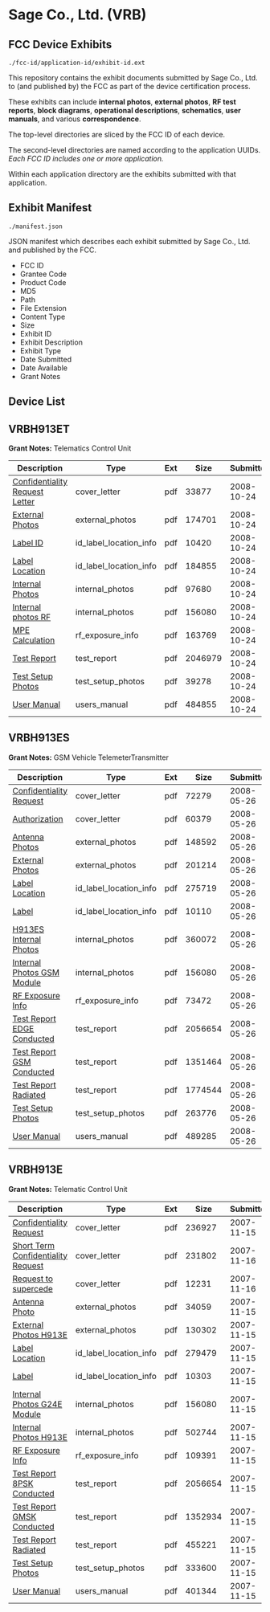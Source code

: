# Sage Co., Ltd. (VRB)
## FCC Device Exhibits

```
./fcc-id/application-id/exhibit-id.ext
```

This repository contains the exhibit documents submitted by Sage Co., Ltd. to (and published by) the FCC as part of the device certification process.

These exhibits can include **internal photos**, **external photos**, **RF test reports**, **block diagrams**, **operational descriptions**, **schematics**, **user manuals**, and various **correspondence**.

The top-level directories are sliced by the FCC ID of each device.

The second-level directories are named according to the application UUIDs. *Each FCC ID includes one or more application.*

Within each application directory are the exhibits submitted with that application. 

## Exhibit Manifest

```
./manifest.json
```

JSON manifest which describes each exhibit submitted by Sage Co., Ltd. and published by the FCC.

- FCC ID
- Grantee Code
- Product Code
- MD5
- Path
- File Extension
- Content Type
- Size
- Exhibit ID
- Exhibit Description
- Exhibit Type
- Date Submitted
- Date Available
- Grant Notes

## Device List
## VRBH913ET
**Grant Notes:** Telematics Control Unit

| Description | Type | Ext | Size | Submitted | Available |
| ----------- | ---- | --- | ---- | --------- | --------- |
| [Confidentiality Request Letter](VRBH913ET/014285781b393c66805e42c8751329f8/1020319.pdf) | cover_letter | pdf | 33877 | 2008-10-24 | 2008-10-24 |
| [External Photos](VRBH913ET/014285781b393c66805e42c8751329f8/1020320.pdf) | external_photos | pdf | 174701 | 2008-10-24 | 2008-10-24 |
| [Label ID](VRBH913ET/014285781b393c66805e42c8751329f8/1020323.pdf) | id_label_location_info | pdf | 10420 | 2008-10-24 | 2008-10-24 |
| [Label Location](VRBH913ET/014285781b393c66805e42c8751329f8/1020324.pdf) | id_label_location_info | pdf | 184855 | 2008-10-24 | 2008-10-24 |
| [Internal Photos](VRBH913ET/014285781b393c66805e42c8751329f8/1020321.pdf) | internal_photos | pdf | 97680 | 2008-10-24 | 2008-10-24 |
| [Internal photos RF](VRBH913ET/014285781b393c66805e42c8751329f8/669293.pdf) | internal_photos | pdf | 156080 | 2008-10-24 | 2008-10-24 |
| [MPE Calculation](VRBH913ET/014285781b393c66805e42c8751329f8/1020325.pdf) | rf_exposure_info | pdf | 163769 | 2008-10-24 | 2008-10-24 |
| [Test Report](VRBH913ET/014285781b393c66805e42c8751329f8/1020331.pdf) | test_report | pdf | 2046979 | 2008-10-24 | 2008-10-24 |
| [Test Setup Photos](VRBH913ET/014285781b393c66805e42c8751329f8/1020332.pdf) | test_setup_photos | pdf | 39278 | 2008-10-24 | 2008-10-24 |
| [User Manual](VRBH913ET/014285781b393c66805e42c8751329f8/1020334.pdf) | users_manual | pdf | 484855 | 2008-10-24 | 2008-10-24 |
## VRBH913ES
**Grant Notes:** GSM Vehicle TelemeterTransmitter

| Description | Type | Ext | Size | Submitted | Available |
| ----------- | ---- | --- | ---- | --------- | --------- |
| [Confidentiality Request](VRBH913ES/5410fd8ad63167ce7263432bb5a21d30/946112.pdf) | cover_letter | pdf | 72279 | 2008-05-26 | 2008-05-26 |
| [Authorization](VRBH913ES/5410fd8ad63167ce7263432bb5a21d30/946121.pdf) | cover_letter | pdf | 60379 | 2008-05-26 | 2008-05-26 |
| [Antenna Photos](VRBH913ES/5410fd8ad63167ce7263432bb5a21d30/946110.pdf) | external_photos | pdf | 148592 | 2008-05-26 | 2008-05-26 |
| [External Photos](VRBH913ES/5410fd8ad63167ce7263432bb5a21d30/946113.pdf) | external_photos | pdf | 201214 | 2008-05-26 | 2008-05-26 |
| [Label Location](VRBH913ES/5410fd8ad63167ce7263432bb5a21d30/946119.pdf) | id_label_location_info | pdf | 275719 | 2008-05-26 | 2008-05-26 |
| [Label](VRBH913ES/5410fd8ad63167ce7263432bb5a21d30/946120.pdf) | id_label_location_info | pdf | 10110 | 2008-05-26 | 2008-05-26 |
| [H913ES Internal Photos](VRBH913ES/5410fd8ad63167ce7263432bb5a21d30/946115.pdf) | internal_photos | pdf | 360072 | 2008-05-26 | 2008-05-26 |
| [Internal Photos GSM Module](VRBH913ES/5410fd8ad63167ce7263432bb5a21d30/669293.pdf) | internal_photos | pdf | 156080 | 2008-05-26 | 2008-05-26 |
| [RF Exposure Info](VRBH913ES/5410fd8ad63167ce7263432bb5a21d30/946132.pdf) | rf_exposure_info | pdf | 73472 | 2008-05-26 | 2008-05-26 |
| [Test Report EDGE Conducted](VRBH913ES/5410fd8ad63167ce7263432bb5a21d30/669298.pdf) | test_report | pdf | 2056654 | 2008-05-26 | 2008-05-26 |
| [Test Report GSM Conducted](VRBH913ES/5410fd8ad63167ce7263432bb5a21d30/946135.pdf) | test_report | pdf | 1351464 | 2008-05-26 | 2008-05-26 |
| [Test Report Radiated](VRBH913ES/5410fd8ad63167ce7263432bb5a21d30/946136.pdf) | test_report | pdf | 1774544 | 2008-05-26 | 2008-05-26 |
| [Test Setup Photos](VRBH913ES/5410fd8ad63167ce7263432bb5a21d30/946137.pdf) | test_setup_photos | pdf | 263776 | 2008-05-26 | 2008-05-26 |
| [User Manual](VRBH913ES/5410fd8ad63167ce7263432bb5a21d30/946140.pdf) | users_manual | pdf | 489285 | 2008-05-26 | 2008-05-26 |
## VRBH913E
**Grant Notes:** Telematic Control Unit

| Description | Type | Ext | Size | Submitted | Available |
| ----------- | ---- | --- | ---- | --------- | --------- |
| [Confidentiality Request](VRBH913E/4a8aa10f942001235842177f82149742/868961.pdf) | cover_letter | pdf | 236927 | 2007-11-15 | 2007-11-15 |
| [Short Term Confidentiality Request](VRBH913E/4a8aa10f942001235842177f82149742/869482.pdf) | cover_letter | pdf | 231802 | 2007-11-16 | 2007-11-15 |
| [Request to supercede](VRBH913E/4a8aa10f942001235842177f82149742/869483.pdf) | cover_letter | pdf | 12231 | 2007-11-16 | 2007-11-15 |
| [Antenna Photo](VRBH913E/4a8aa10f942001235842177f82149742/868962.pdf) | external_photos | pdf | 34059 | 2007-11-15 | 2007-12-30 |
| [External Photos H913E](VRBH913E/4a8aa10f942001235842177f82149742/868963.pdf) | external_photos | pdf | 130302 | 2007-11-15 | 2007-12-30 |
| [Label Location](VRBH913E/4a8aa10f942001235842177f82149742/868966.pdf) | id_label_location_info | pdf | 279479 | 2007-11-15 | 2007-11-15 |
| [Label](VRBH913E/4a8aa10f942001235842177f82149742/868967.pdf) | id_label_location_info | pdf | 10303 | 2007-11-15 | 2007-11-15 |
| [Internal Photos G24E Module](VRBH913E/4a8aa10f942001235842177f82149742/669293.pdf) | internal_photos | pdf | 156080 | 2007-11-15 | 2007-12-30 |
| [Internal Photos H913E](VRBH913E/4a8aa10f942001235842177f82149742/868965.pdf) | internal_photos | pdf | 502744 | 2007-11-15 | 2007-12-30 |
| [RF Exposure Info](VRBH913E/4a8aa10f942001235842177f82149742/868970.pdf) | rf_exposure_info | pdf | 109391 | 2007-11-15 | 2007-11-15 |
| [Test Report 8PSK Conducted](VRBH913E/4a8aa10f942001235842177f82149742/669298.pdf) | test_report | pdf | 2056654 | 2007-11-15 | 2007-11-15 |
| [Test Report GMSK Conducted](VRBH913E/4a8aa10f942001235842177f82149742/868992.pdf) | test_report | pdf | 1352934 | 2007-11-15 | 2007-11-15 |
| [Test Report Radiated](VRBH913E/4a8aa10f942001235842177f82149742/868993.pdf) | test_report | pdf | 455221 | 2007-11-15 | 2007-11-15 |
| [Test Setup Photos](VRBH913E/4a8aa10f942001235842177f82149742/868973.pdf) | test_setup_photos | pdf | 333600 | 2007-11-15 | 2007-12-30 |
| [User Manual](VRBH913E/4a8aa10f942001235842177f82149742/868975.pdf) | users_manual | pdf | 401344 | 2007-11-15 | 2007-12-30 |
